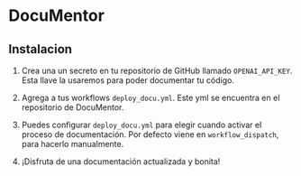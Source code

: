 # DocuMentor

## Instalacion

1. Crea una un secreto en tu repositorio de GitHub llamado `OPENAI_API_KEY`. Esta llave la usaremos para poder documentar tu código. 

2. Agrega a tus workflows `deploy_docu.yml`. Este yml se encuentra en el repositorio de DocuMentor. 

3. Puedes configurar `deploy_docu.yml` para elegir cuando activar el proceso de documentación. Por defecto viene en `workflow_dispatch`, para hacerlo manualmente. 

4. ¡Disfruta de una documentación actualizada y bonita!
